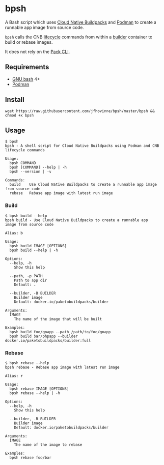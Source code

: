# bpsh

A Bash script which uses [Cloud Native Buildpacks](https://buildpacks.io/)
and [Podman](https://podman.io/) to create a runnable app image from source code.

`bpsh` calls the CNB [lifecycle](https://buildpacks.io/docs/concepts/components/lifecycle/)
commands from within a [builder](https://buildpacks.io/docs/concepts/components/builder/)
container to build or rebase images.

It does not rely on the [Pack CLI](https://buildpacks.io/docs/tools/pack/).

## Requirements

* [GNU bash](https://www.gnu.org/software/bash/) 4+
* [Podman](https://podman.io/)

## Install

```
wget https://raw.githubusercontent.com/jfhovinne/bpsh/master/bpsh && chmod +x bpsh
```

## Usage

```
$ bpsh
bpsh - A shell script for Cloud Native Buildpacks using Podman and CNB lifecycle commands

Usage:
  bpsh COMMAND
  bpsh [COMMAND] --help | -h
  bpsh --version | -v

Commands:
  build    Use Cloud Native Buildpacks to create a runnable app image from source code
  rebase   Rebase app image with latest run image
```

### Build

```
$ bpsh build --help
bpsh build - Use Cloud Native Buildpacks to create a runnable app image from source code

Alias: b

Usage:
  bpsh build IMAGE [OPTIONS]
  bpsh build --help | -h

Options:
  --help, -h
    Show this help

  --path, -p PATH
    Path to app dir
    Default: .

  --builder, -B BUILDER
    Builder image
    Default: docker.io/paketobuildpacks/builder

Arguments:
  IMAGE
    The name of the image that will be built

Examples:
  bpsh build foo/goapp --path /path/to/foo/goapp
  bpsh build bar/phpapp --builder docker.io/paketobuildpacks/builder:full
```

### Rebase

```
$ bpsh rebase --help
bpsh rebase - Rebase app image with latest run image

Alias: r

Usage:
  bpsh rebase IMAGE [OPTIONS]
  bpsh rebase --help | -h

Options:
  --help, -h
    Show this help

  --builder, -B BUILDER
    Builder image
    Default: docker.io/paketobuildpacks/builder

Arguments:
  IMAGE
    The name of the image to rebase

Examples:
  bpsh rebase foo/bar
```
